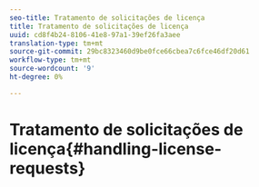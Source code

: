 ```yaml
---
seo-title: Tratamento de solicitações de licença
title: Tratamento de solicitações de licença
uuid: cd8f4b24-8106-41e8-97a1-39ef26fa3aee
translation-type: tm+mt
source-git-commit: 29bc8323460d9be0fce66cbea7c6fce46df20d61
workflow-type: tm+mt
source-wordcount: '9'
ht-degree: 0%

---
```



# Tratamento de solicitações de licença{#handling-license-requests}

